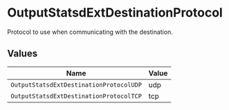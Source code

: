 # OutputStatsdExtDestinationProtocol

Protocol to use when communicating with the destination.


## Values

| Name                                    | Value                                   |
| --------------------------------------- | --------------------------------------- |
| `OutputStatsdExtDestinationProtocolUDP` | udp                                     |
| `OutputStatsdExtDestinationProtocolTCP` | tcp                                     |